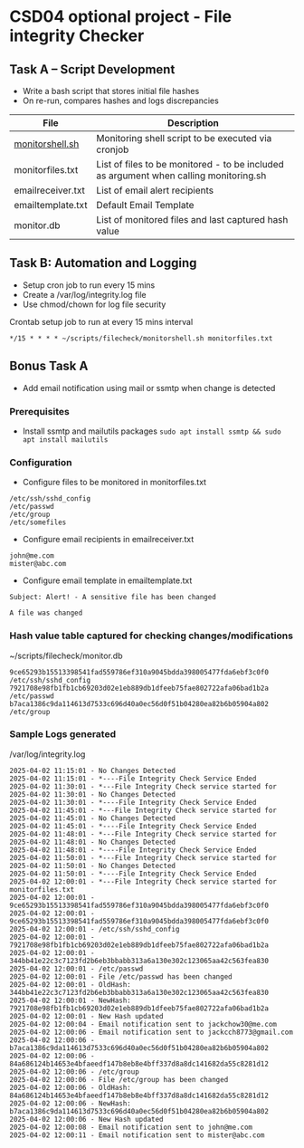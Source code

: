# CSD04 optional project - File integrity Checker

## Task A – Script Development
* Write a bash script that stores initial file hashes
* On re-run, compares hashes and logs discrepancies


| File                               | Description                                                                                                        |
|------------------------------------|--------------------------------------------------------------------------------------------------------------------|
| [monitorshell.sh](filecheck/monitorshell.sh)                    | Monitoring shell script to be executed via cronjob                                                                 |
| monitorfiles.txt                   | List of files to be monitored - to be included as argument when calling monitoring.sh                              |
| emailreceiver.txt                  | List of email alert recipients                                                                                     |
| emailtemplate.txt                  | Default Email Template                                                                                             |
| monitor.db                         | List of monitored files and last captured hash value                                                               |

## Task B: Automation and Logging
* Setup cron job to run every 15 mins
* Create a /var/log/integrity.log file
* Use chmod/chown for log file security

Crontab setup job to run at every 15 mins interval

```
*/15 * * * * ~/scripts/filecheck/monitorshell.sh monitorfiles.txt
```

## Bonus Task A 
* Add email notification using mail or ssmtp when change is detected

### Prerequisites
* Install ssmtp and mailutils packages
```` sudo apt install ssmtp && sudo apt install mailutils ````

### Configuration
- Configure files to be monitored in monitorfiles.txt
```
/etc/ssh/sshd_config
/etc/passwd
/etc/group
/etc/somefiles
```

- Configure email recipients in emailreceiver.txt
```
john@me.com
mister@abc.com
```

- Configure email template in emailtemplate.txt
```
Subject: Alert! - A sensitive file has been changed

A file was changed 

```

### Hash value table captured for checking changes/modifications

~/scripts/filecheck/monitor.db

```
9ce65293b15513398541fad559786ef310a9045bdda398005477fda6ebf3c0f0  /etc/ssh/sshd_config
7921708e98fb1fb1cb69203d02e1eb889db1dfeeb75fae802722afa06bad1b2a  /etc/passwd
b7aca1386c9da114613d7533c696d40a0ec56d0f51b04280ea82b6b05904a802  /etc/group

```

### Sample Logs generated

/var/log/integrity.log

```
2025-04-02 11:15:01 - No Changes Detected
2025-04-02 11:15:01 - *----File Integrity Check Service Ended
2025-04-02 11:30:01 - *---File Integrity Check service started for
2025-04-02 11:30:01 - No Changes Detected
2025-04-02 11:30:01 - *----File Integrity Check Service Ended
2025-04-02 11:45:01 - *---File Integrity Check service started for
2025-04-02 11:45:01 - No Changes Detected
2025-04-02 11:45:01 - *----File Integrity Check Service Ended
2025-04-02 11:48:01 - *---File Integrity Check service started for
2025-04-02 11:48:01 - No Changes Detected
2025-04-02 11:48:01 - *----File Integrity Check Service Ended
2025-04-02 11:50:01 - *---File Integrity Check service started for
2025-04-02 11:50:01 - No Changes Detected
2025-04-02 11:50:01 - *----File Integrity Check Service Ended
2025-04-02 12:00:01 - *---File Integrity Check service started for monitorfiles.txt
2025-04-02 12:00:01 - 9ce65293b15513398541fad559786ef310a9045bdda398005477fda6ebf3c0f0
2025-04-02 12:00:01 - 9ce65293b15513398541fad559786ef310a9045bdda398005477fda6ebf3c0f0
2025-04-02 12:00:01 - /etc/ssh/sshd_config
2025-04-02 12:00:01 - 7921708e98fb1fb1cb69203d02e1eb889db1dfeeb75fae802722afa06bad1b2a
2025-04-02 12:00:01 - 344bb41e22c3c7123fd2b6eb3bbabb313a6a130e302c123065aa42c563fea830
2025-04-02 12:00:01 - /etc/passwd
2025-04-02 12:00:01 - File /etc/passwd has been changed
2025-04-02 12:00:01 - OldHash: 344bb41e22c3c7123fd2b6eb3bbabb313a6a130e302c123065aa42c563fea830
2025-04-02 12:00:01 - NewHash: 7921708e98fb1fb1cb69203d02e1eb889db1dfeeb75fae802722afa06bad1b2a
2025-04-02 12:00:01 - New Hash updated
2025-04-02 12:00:04 - Email notification sent to jackchow30@me.com
2025-04-02 12:00:06 - Email notification sent to jackcch8773@gmail.com
2025-04-02 12:00:06 - b7aca1386c9da114613d7533c696d40a0ec56d0f51b04280ea82b6b05904a802
2025-04-02 12:00:06 - 84a686124b14653e4bfaeedf147b8eb8e4bff337d8a8dc141682da55c8281d12
2025-04-02 12:00:06 - /etc/group
2025-04-02 12:00:06 - File /etc/group has been changed
2025-04-02 12:00:06 - OldHash: 84a686124b14653e4bfaeedf147b8eb8e4bff337d8a8dc141682da55c8281d12
2025-04-02 12:00:06 - NewHash: b7aca1386c9da114613d7533c696d40a0ec56d0f51b04280ea82b6b05904a802
2025-04-02 12:00:06 - New Hash updated
2025-04-02 12:00:08 - Email notification sent to john@me.com
2025-04-02 12:00:11 - Email notification sent to mister@abc.com
```